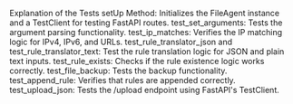 Explanation of the Tests
setUp Method: Initializes the FileAgent instance and a TestClient for testing FastAPI routes.
test_set_arguments: Tests the argument parsing functionality.
test_ip_matches: Verifies the IP matching logic for IPv4, IPv6, and URLs.
test_rule_translator_json and test_rule_translator_text: Test the rule translation logic for JSON and plain text inputs.
test_rule_exists: Checks if the rule existence logic works correctly.
test_file_backup: Tests the backup functionality.
test_append_rule: Verifies that rules are appended correctly.
test_upload_json: Tests the /upload endpoint using FastAPI's TestClient.

